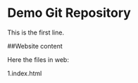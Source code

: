 # Demo Git Repository

This is the first line.

##Website content

Here the files in web:

1.index.html

